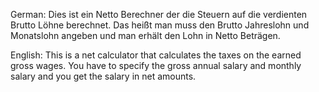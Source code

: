 German:
Dies ist ein Netto Berechner der die Steuern auf die verdienten Brutto Löhne berechnet. Das heißt man muss den Brutto Jahreslohn und Monatslohn angeben und man erhält den Lohn in Netto Beträgen.

English:
This is a net calculator that calculates the taxes on the earned gross wages. You have to specify the gross annual salary and monthly salary and you get the salary in net amounts.

